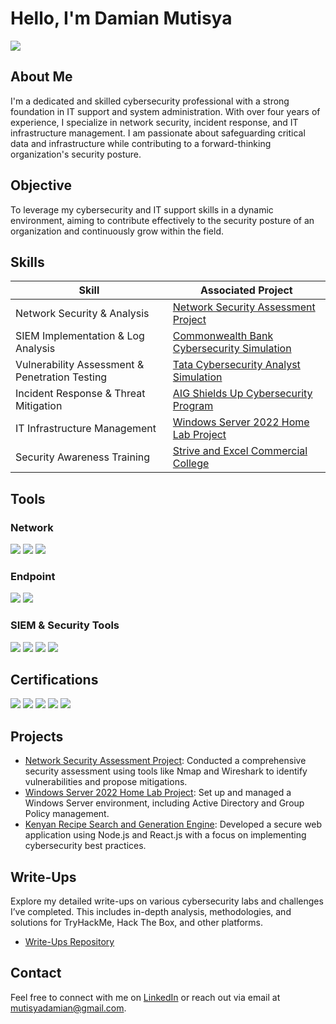 # Hello, I'm Damian Mutisya
<a href="https://www.linkedin.com/in/damianmutisya"><img src="https://img.shields.io/badge/-LinkedIn-0072b1?&style=for-the-badge&logo=linkedin&logoColor=white" /></a>

## About Me
I'm a dedicated and skilled cybersecurity professional with a strong foundation in IT support and system administration. With over four years of experience, I specialize in network security, incident response, and IT infrastructure management. I am passionate about safeguarding critical data and infrastructure while contributing to a forward-thinking organization's security posture.

## Objective
To leverage my cybersecurity and IT support skills in a dynamic environment, aiming to contribute effectively to the security posture of an organization and continuously grow within the field.

## Skills

| Skill                                         | Associated Project         |
|-----------------------------------------------|----------------------------|
| Network Security & Analysis                   | [Network Security Assessment Project](#) |
| SIEM Implementation & Log Analysis            | [Commonwealth Bank Cybersecurity Simulation](https://github.com/DamianMutisya/write-ups/blob/main/Fraud%20Detection%20using%20Splunk.pdf) |
| Vulnerability Assessment & Penetration Testing| [Tata Cybersecurity Analyst Simulation](#) |
| Incident Response & Threat Mitigation         | [AIG Shields Up Cybersecurity Program](#) |
| IT Infrastructure Management                  | [Windows Server 2022 Home Lab Project](#) |
| Security Awareness Training                   | [Strive and Excel Commercial College](#) |

## Tools

### Network
<div>
    <img src="https://img.shields.io/badge/-Wireshark-1679A7?&style=for-the-badge&logo=Wireshark&logoColor=white" />
    <img src="https://img.shields.io/badge/-Network_Miner-4B0082?&style=for-the-badge&logoColor=white" />
    <img src="https://img.shields.io/badge/-Zeek-777BB4?&style=for-the-badge&logo=Zeek&logoColor=white" />
</div>

### Endpoint
<div>
    <img src="https://img.shields.io/badge/-Microsoft_Defender_for_Endpoint-00A4EF?&style=for-the-badge&logo=Microsoft&logoColor=white" />
    <img src="https://img.shields.io/badge/-Velociraptor-4B275F?&style=for-the-badge&logoColor=white" />
</div>

### SIEM & Security Tools
<div>
    <img src="https://img.shields.io/badge/-Splunk-000000?&style=for-the-badge&logo=Splunk&logoColor=white" />
    <img src="https://img.shields.io/badge/-Metasploit-003e54?&style=for-the-badge&logo=Metasploit&logoColor=white" />
    <img src="https://img.shields.io/badge/-Nmap-007ACC?&style=for-the-badge&logo=Nmap&logoColor=white" />
    <img src="https://img.shields.io/badge/-Burp_Suite-FF5733?&style=for-the-badge&logoColor=white" />
</div>

## Certifications
<div>
    <img src="https://img.shields.io/badge/-ISC²_CC-006400?&style=for-the-badge&logo=ISC2&logoColor=white" />
    <img src="https://img.shields.io/badge/-Google_Cybersecurity_Professional_Certificate-4285F4?&style=for-the-badge&logo=Google&logoColor=white" />
    <img src="https://img.shields.io/badge/-SOC_Level_1-FF0000?&style=for-the-badge&logoColor=white" />
    <img src="https://img.shields.io/badge/-CompTIA_Security%2B-FF0000?&style=for-the-badge&logo=CompTIA&logoColor=white" />
    <img src="https://img.shields.io/badge/-Cisco_Networking_Essentials-005571?&style=for-the-badge&logo=Cisco&logoColor=white" />
</div>

## Projects
- [Network Security Assessment Project](#): Conducted a comprehensive security assessment using tools like Nmap and Wireshark to identify vulnerabilities and propose mitigations.
- [Windows Server 2022 Home Lab Project](#): Set up and managed a Windows Server environment, including Active Directory and Group Policy management.
- [Kenyan Recipe Search and Generation Engine](#): Developed a secure web application using Node.js and React.js with a focus on implementing cybersecurity best practices.



## Write-Ups
Explore my detailed write-ups on various cybersecurity labs and challenges I’ve completed. This includes in-depth analysis, methodologies, and solutions for TryHackMe, Hack The Box, and other platforms.
- [Write-Ups Repository](https://damianmutisya.github.io/write-ups/)

## Contact
Feel free to connect with me on [LinkedIn](https://www.linkedin.com/in/damianmutisya) or reach out via email at mutisyadamian@gmail.com.

